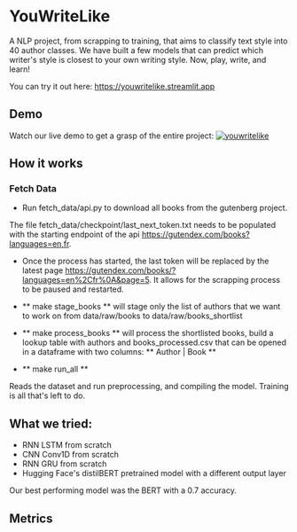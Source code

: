 
# YouWriteLike

A NLP project, from scrapping to training, that aims to classify text style into 40 author classes. We have built a few models that can predict which writer's style is closest to your own writing style. Now, play, write, and learn!

You can try it out here: https://youwritelike.streamlit.app




## Demo

Watch our live demo to get a grasp of the entire project:
[![youwritelike](https://images.itnewsinfo.com/lmi/articles/grande/000000080406.jpg)](https://www.youtube.com/watch?v=5VZa8K2afMg&t=336s&ab_channel=PouetPouet "Click to Watch!")


## How it works

 ### Fetch Data

- Run fetch_data/api.py to download all books from the gutenberg project.

The file fetch_data/checkpoint/last_next_token.txt needs to be populated with the starting endpoint of the api https://gutendex.com/books?languages=en,fr.

- Once the process has started, the last token will be replaced by the latest page https://gutendex.com/books/?languages=en%2Cfr%0A&page=5.
It allows for the scrapping process to be paused and restarted.

- ** make stage_books ** will stage only the list of authors that we want to work on from data/raw/books to data/raw/books_shortlist

 - ** make process_books ** will process the shortlisted books, build a lookup table with authors and books_processed.csv that can be opened in a dataframe with two columns: ** Author | Book **

- ** make run_all **

Reads the dataset and run preprocessing, and compiling the model. Training is all that's left to do.


## What we tried:

- RNN LSTM from scratch
- CNN Conv1D from scratch
- RNN GRU from scratch
- Hugging Face's distilBERT pretrained model with a different output layer

Our best performing model was the BERT with a 0.7 accuracy.

## Metrics

